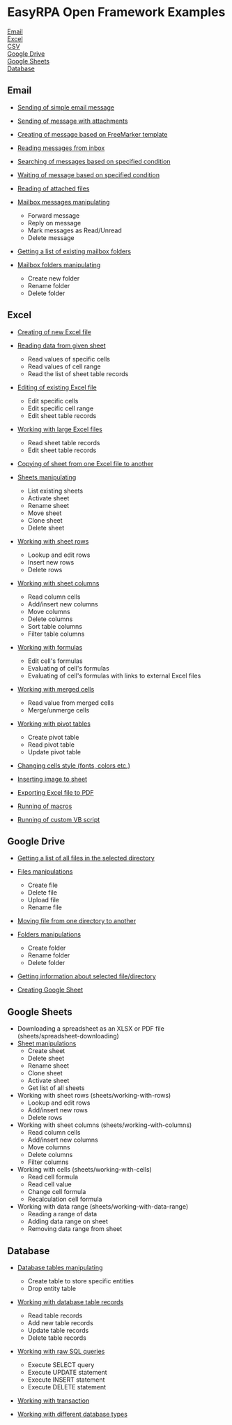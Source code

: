 # EasyRPA Open Framework Examples

 [Email](#email)  
 [Excel](#excel)  
 [CSV](#csv)  
 [Google Drive](#google-drive)  
 [Google Sheets](#google-sheets)  
 [Database](#database)  
 
## Email

- [Sending of simple email message](email/simple-message-sending)

- [Sending of message with attachments](email/message-sending-with-attachments)

- [Creating of message based on FreeMarker template](email/template-based-message-creating)

- [Reading messages from inbox](email/inbox-messages-listing)

- [Searching of messages based on specified condition](email/messages-searching)

- [Waiting of message based on specified condition](email/message-waiting)

- [Reading of attached files](email/attachments-reading)

- [Mailbox messages manipulating](email/messages-manipulating) 
    * Forward message
    * Reply on message
    * Mark messages as Read/Unread    
    * Delete message   
    
- [Getting a list of existing mailbox folders](email/folders-listing)

- [Mailbox folders manipulating](email/folders-manipulating)
    * Create new folder
    * Rename folder
    * Delete folder

## Excel

 - [Creating of new Excel file](excel/excel-file-creating)
 
 - [Reading data from given sheet](excel/sheet-data-reading)
     * Read values of specific cells 
     * Read values of cell range 
     * Read the list of sheet table records    

 - [Editing of existing Excel file](excel/excel-file-editing) 
     * Edit specific cells
     * Edit specific cell range
     * Edit sheet table records   
 
 - [Working with large Excel files](excel/working-with-large-files)
     * Read sheet table records   
     * Edit sheet table records
 
 - [Copying of sheet from one Excel file to another](excel/sheets-copying)    
 
 - [Sheets manipulating](excel/sheets-manipulating)
    * List existing sheets
    * Activate sheet
    * Rename sheet
    * Move sheet
    * Clone sheet
    * Delete sheet 
    
 - [Working with sheet rows](excel/working-with-rows)
    * Lookup and edit rows
    * Insert new rows
    * Delete rows
  
 - [Working with sheet columns](excel/working-with-columns)
    * Read column cells
    * Add/insert new columns
    * Move columns
    * Delete columns
    * Sort table columns 
    * Filter table columns 
    
 - [Working with formulas](excel/working-with-formulas)
    * Edit cell's formulas
    * Evaluating of cell's formulas
    * Evaluating of cell's formulas with links to external Excel files
    
 - [Working with merged cells](excel/working-with-merged-cells)
    * Read value from merged cells
    * Merge/unmerge cells 
    
 - [Working with pivot tables](excel/working-with-pivot-tables)
    * Create pivot table
    * Read pivot table 
    * Update pivot table
        
 - [Changing cells style (fonts, colors etc.)](excel/cell-style-changing)
 
 - [Inserting image to sheet](excel/image-inserting)
 
 - [Exporting Excel file to PDF](excel/export-to-pdf)
 
 - [Running of macros](excel/macros-running)
 
 - [Running of custom VB script](excel/custom-vbs-running)

## Google Drive

 - [Getting a list of all files in the selected directory](google-drive/getting-files)
 
 - [Files manipulations](google-drive/files-manipulations)
   * Create file
   * Delete file
   * Upload file
   * Rename file
   
 - [Moving file from one directory to another](google-drive/file-moving)
 
 - [Folders manipulations](google-drive/folders-manipulations)
    * Create folder
    * Rename folder
    * Delete folder
    
 - [Getting information about selected file/directory](google-drive/file-dir-info)
 
 - [Creating Google Sheet](google-drive/google-sheet-creating)

## Google Sheets

 - Downloading a spreadsheet as an XLSX or PDF file (sheets/spreadsheet-downloading)
 - [Sheet manipulations](google-sheets/sheets-manipulating)
    * Create sheet
    * Delete sheet
    * Rename sheet
    * Clone sheet
    * Activate sheet
    * Get list of all sheets
 - Working with sheet rows (sheets/working-with-rows)
     * Lookup and edit rows
     * Add/insert new rows
     * Delete rows
 - Working with sheet columns (sheets/working-with-columns)
   * Read column cells
   * Add/insert new columns
   * Move columns
   * Delete columns
   * Filter columns
 - Working with cells (sheets/working-with-cells)
    * Read cell formula
    * Read cell value
    * Change cell formula
    * Recalculation cell formula
 - Working with data range (sheets/working-with-data-range)
    * Reading a range of data
    * Adding data range on sheet
    * Removing data range from sheet
 
## Database
  
 - [Database tables manipulating](database/tables-manipulating)
    * Create table to store specific entities
    * Drop entity table 
     
 - [Working with database table records](database/working-with-table-records)
    * Read table records
    * Add new table records
    * Update table records
    * Delete table records 
    
 - [Working with raw SQL queries](database/working-with-raw-sql)
    * Execute SELECT query
    * Execute UPDATE statement
    * Execute INSERT statement
    * Execute DELETE statement 
    
 - [Working with transaction](database/working-with-transaction)
 
 - [Working with different database types](database/working-with-different-db)

